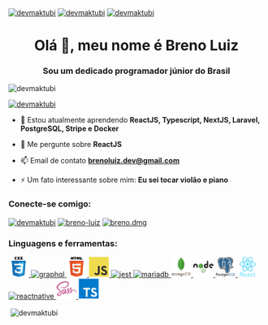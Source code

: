 <a href="https://github.com/DevMaktubi/DevMaktubi/tree/README-BR" target="blank"><img align="center" src="https://image.flaticon.com/icons/png/512/330/330430.png" alt="devmaktubi" height="40" width="40" /></a>
<a href="https://github.com/DevMaktubi/DevMaktubi" target="blank"><img align="center" src="https://image.flaticon.com/icons/png/512/330/330459.png" alt="devmaktubi" height="40" width="40" /></a>
<a href="https://github.com/DevMaktubi/DevMaktubi/tree/README-FR" target="blank"><img align="center" src="https://image.flaticon.com/icons/png/512/330/330490.png" alt="devmaktubi" height="40" width="40" /></a>
<h1 align="center">Olá 👋, meu nome é Breno Luiz</h1>
<h3 align="center">Sou um dedicado programador júnior do Brasil</h3>

<p align="left"> <img src="https://komarev.com/ghpvc/?username=devmaktubi&label=Profile%20views&color=0e75b6&style=flat&lang" alt="devmaktubi" /> </p>

<p align="left"> <a href="https://github.com/ryo-ma/github-profile-trophy"><img src="https://github-profile-trophy.vercel.app/?username=devmaktubi" alt="devmaktubi" /></a> </p>


- 🌱 Estou atualmente aprendendo **ReactJS, Typescript, NextJS, Laravel, PostgreSQL, Stripe e Docker**

- 💬 Me pergunte sobre **ReactJS**

- 📫 Email de contato **brenoluiz.dev@gmail.com**

- ⚡ Um fato interessante sobre mim: **Eu sei tocar violão e piano**

<h3 align="left">Conecte-se comigo:</h3>
<p align="left">
<a href="https://dev.to/devmaktubi" target="blank"><img align="center" src="https://cdn.jsdelivr.net/npm/simple-icons@3.0.1/icons/dev-dot-to.svg" alt="devmaktubi" height="30" width="40" /></a>
<a href="https://linkedin.com/in/breno-luiz" target="blank"><img align="center" src="https://raw.githubusercontent.com/rahuldkjain/github-profile-readme-generator/master/src/images/icons/Social/linked-in-alt.svg" alt="breno-luiz" height="30" width="40" /></a>
<a href="https://instagram.com/breno.dmg" target="blank"><img align="center" src="https://raw.githubusercontent.com/rahuldkjain/github-profile-readme-generator/master/src/images/icons/Social/instagram.svg" alt="breno.dmg" height="30" width="40" /></a>
</p>

<h3 align="left">Linguagens e ferramentas:</h3>
<p align="left"> <a href="https://www.w3schools.com/css/" target="_blank"> <img src="https://raw.githubusercontent.com/devicons/devicon/master/icons/css3/css3-original-wordmark.svg" alt="css3" width="40" height="40"/> </a> <a href="https://graphql.org" target="_blank"> <img src="https://www.vectorlogo.zone/logos/graphql/graphql-icon.svg" alt="graphql" width="40" height="40"/> </a> <a href="https://www.w3.org/html/" target="_blank"> <img src="https://raw.githubusercontent.com/devicons/devicon/master/icons/html5/html5-original-wordmark.svg" alt="html5" width="40" height="40"/> </a> <a href="https://developer.mozilla.org/en-US/docs/Web/JavaScript" target="_blank"> <img src="https://raw.githubusercontent.com/devicons/devicon/master/icons/javascript/javascript-original.svg" alt="javascript" width="40" height="40"/> </a> <a href="https://jestjs.io" target="_blank"> <img src="https://www.vectorlogo.zone/logos/jestjsio/jestjsio-icon.svg" alt="jest" width="40" height="40"/> </a> <a href="https://mariadb.org/" target="_blank"> <img src="https://www.vectorlogo.zone/logos/mariadb/mariadb-icon.svg" alt="mariadb" width="40" height="40"/> </a> <a href="https://www.mongodb.com/" target="_blank"> <img src="https://raw.githubusercontent.com/devicons/devicon/master/icons/mongodb/mongodb-original-wordmark.svg" alt="mongodb" width="40" height="40"/> </a> <a href="https://nodejs.org" target="_blank"> <img src="https://raw.githubusercontent.com/devicons/devicon/master/icons/nodejs/nodejs-original-wordmark.svg" alt="nodejs" width="40" height="40"/> </a> <a href="https://www.postgresql.org" target="_blank"> <img src="https://raw.githubusercontent.com/devicons/devicon/master/icons/postgresql/postgresql-original-wordmark.svg" alt="postgresql" width="40" height="40"/> </a> <a href="https://reactjs.org/" target="_blank"> <img src="https://raw.githubusercontent.com/devicons/devicon/master/icons/react/react-original-wordmark.svg" alt="react" width="40" height="40"/> </a> <a href="https://reactnative.dev/" target="_blank"> <img src="https://reactnative.dev/img/header_logo.svg" alt="reactnative" width="40" height="40"/> </a> <a href="https://sass-lang.com" target="_blank"> <img src="https://raw.githubusercontent.com/devicons/devicon/master/icons/sass/sass-original.svg" alt="sass" width="40" height="40"/> </a> <a href="https://www.typescriptlang.org/" target="_blank"> <img src="https://raw.githubusercontent.com/devicons/devicon/master/icons/typescript/typescript-original.svg" alt="typescript" width="40" height="40"/> </a> </p>

<p>&nbsp;<img align="center" src="https://github-readme-stats.vercel.app/api?username=devmaktubi&show_icons=true&locale=pt-BR&theme=synthwave" alt="devmaktubi" /></p>
